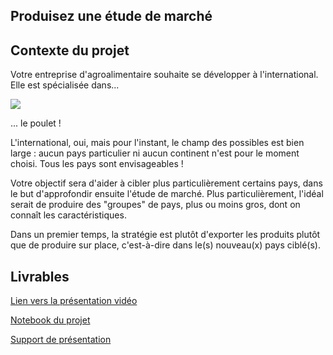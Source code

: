 ## Produisez une étude de marché

## Contexte du projet

Votre entreprise d'agroalimentaire souhaite se développer à l'international. Elle est spécialisée dans...

<img src="https://github.com/jeremy-vangansberg/jeremy-vangansberg.github.io/blob/master/images/p5-image.jpeg?raw=true"/>

... le poulet !

L'international, oui, mais pour l'instant, le champ des possibles est bien large : aucun pays particulier ni aucun continent n'est pour le moment choisi. Tous les pays sont envisageables !

Votre objectif sera d'aider à cibler plus particulièrement certains pays, dans le but d'approfondir ensuite l'étude de marché. Plus particulièrement, l'idéal serait de produire des "groupes" de pays, plus ou moins gros, dont on connaît les caractéristiques.

Dans un premier temps, la stratégie est plutôt d'exporter les produits plutôt que de produire sur place, c'est-à-dire dans le(s) nouveau(x) pays ciblé(s).

## Livrables

[Lien vers la présentation vidéo](https://youtu.be/B2s7mTaq8yQ)

[Notebook du projet](https://nbviewer.org/github/jeremy-vangansberg/jeremy-vangansberg.github.io/blob/master/notebooks/da_p5.ipynb)

[Support de présentation](/pdf/da_p5.pdf)
